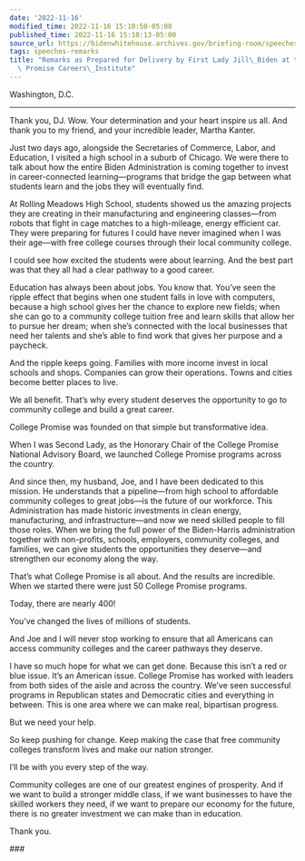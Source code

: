 ```yaml
---
date: '2022-11-16'
modified_time: 2022-11-16 15:10:50-05:00
published_time: 2022-11-16 15:10:13-05:00
source_url: https://bidenwhitehouse.archives.gov/briefing-room/speeches-remarks/2022/11/16/remarks-as-prepared-for-delivery-by-first-lady-jill-biden-at-the-college-promise-careers-institute/
tags: speeches-remarks
title: "Remarks as Prepared for Delivery by First Lady Jill\_Biden at the College\
  \ Promise Careers\_Institute"
---
```

 
Washington, D.C.

------------------------------------------------------------------------

Thank you, DJ. Wow. Your determination and your heart inspire us all.
And thank you to my friend, and your incredible leader, Martha Kanter.

Just two days ago, alongside the Secretaries of Commerce, Labor, and
Education, I visited a high school in a suburb of Chicago. We were there
to talk about how the entire Biden Administration is coming together to
invest in career-connected learning—programs that bridge the gap between
what students learn and the jobs they will eventually find.

At Rolling Meadows High School, students showed us the amazing projects
they are creating in their manufacturing and engineering classes—from
robots that fight in cage matches to a high-mileage, energy efficient
car. They were preparing for futures I could have never imagined when I
was their age—with free college courses through their local community
college.

I could see how excited the students were about learning. And the best
part was that they all had a clear pathway to a good career.

Education has always been about jobs. You know that. You’ve seen the
ripple effect that begins when one student falls in love with computers,
because a high school gives her the chance to explore new fields; when
she can go to a community college tuition free and learn skills that
allow her to pursue her dream; when she’s connected with the local
businesses that need her talents and she’s able to find work that gives
her purpose and a paycheck.

And the ripple keeps going. Families with more income invest in local
schools and shops. Companies can grow their operations. Towns and cities
become better places to live.

We all benefit. That’s why every student deserves the opportunity to go
to community college and build a great career.

College Promise was founded on that simple but transformative idea.

When I was Second Lady, as the Honorary Chair of the College Promise
National Advisory Board, we launched College Promise programs across the
country.

And since then, my husband, Joe, and I have been dedicated to this
mission. He understands that a pipeline—from high school to affordable
community colleges to great jobs—is the future of our workforce. This
Administration has made historic investments in clean energy,
manufacturing, and infrastructure—and now we need skilled people to fill
those roles. When we bring the full power of the Biden-Harris
administration together with non-profits, schools, employers, community
colleges, and families, we can give students the opportunities they
deserve—and strengthen our economy along the way.

That’s what College Promise is all about. And the results are
incredible. When we started there were just 50 College Promise programs.

Today, there are nearly 400!

You’ve changed the lives of millions of students.

And Joe and I will never stop working to ensure that all Americans can
access community colleges and the career pathways they deserve.

I have so much hope for what we can get done. Because this isn’t a red
or blue issue. It’s an American issue. College Promise has worked with
leaders from both sides of the aisle and across the country. We’ve seen
successful programs in Republican states and Democratic cities and
everything in between. This is one area where we can make real,
bipartisan progress.

But we need your help.

So keep pushing for change. Keep making the case that free community
colleges transform lives and make our nation stronger.

I’ll be with you every step of the way.

Community colleges are one of our greatest engines of prosperity. And if
we want to build a stronger middle class, if we want businesses to have
the skilled workers they need, if we want to prepare our economy for the
future, there is no greater investment we can make than in education.

Thank you.

\###
